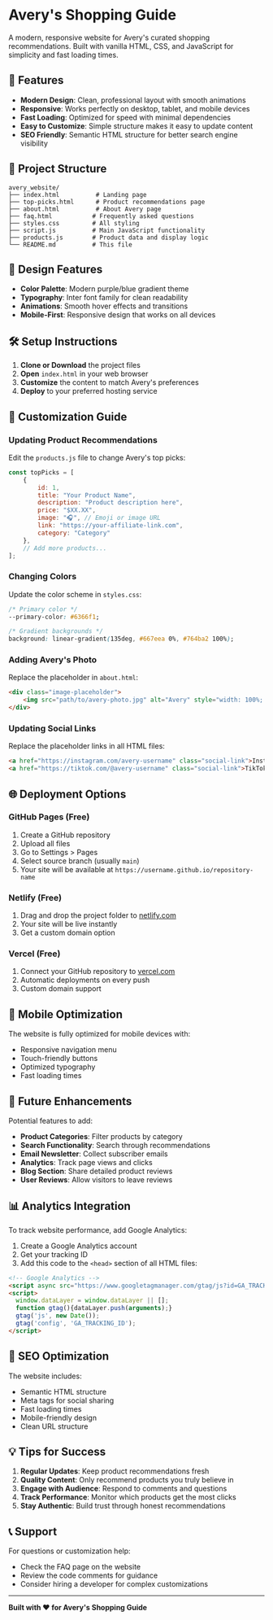 # Avery's Shopping Guide

A modern, responsive website for Avery's curated shopping recommendations. Built with vanilla HTML, CSS, and JavaScript for simplicity and fast loading times.

## 🚀 Features

- **Modern Design**: Clean, professional layout with smooth animations
- **Responsive**: Works perfectly on desktop, tablet, and mobile devices
- **Fast Loading**: Optimized for speed with minimal dependencies
- **Easy to Customize**: Simple structure makes it easy to update content
- **SEO Friendly**: Semantic HTML structure for better search engine visibility

## 📁 Project Structure

```
avery_website/
├── index.html          # Landing page
├── top-picks.html      # Product recommendations page
├── about.html          # About Avery page
├── faq.html           # Frequently asked questions
├── styles.css         # All styling
├── script.js          # Main JavaScript functionality
├── products.js        # Product data and display logic
└── README.md          # This file
```

## 🎨 Design Features

- **Color Palette**: Modern purple/blue gradient theme
- **Typography**: Inter font family for clean readability
- **Animations**: Smooth hover effects and transitions
- **Mobile-First**: Responsive design that works on all devices

## 🛠️ Setup Instructions

1. **Clone or Download** the project files
2. **Open** `index.html` in your web browser
3. **Customize** the content to match Avery's preferences
4. **Deploy** to your preferred hosting service

## 📝 Customization Guide

### Updating Product Recommendations

Edit the `products.js` file to change Avery's top picks:

```javascript
const topPicks = [
    {
        id: 1,
        title: "Your Product Name",
        description: "Product description here",
        price: "$XX.XX",
        image: "🎧", // Emoji or image URL
        link: "https://your-affiliate-link.com",
        category: "Category"
    },
    // Add more products...
];
```

### Changing Colors

Update the color scheme in `styles.css`:

```css
/* Primary color */
--primary-color: #6366f1;

/* Gradient backgrounds */
background: linear-gradient(135deg, #667eea 0%, #764ba2 100%);
```

### Adding Avery's Photo

Replace the placeholder in `about.html`:

```html
<div class="image-placeholder">
    <img src="path/to/avery-photo.jpg" alt="Avery" style="width: 100%; height: 100%; object-fit: cover; border-radius: 20px;">
</div>
```

### Updating Social Links

Replace the placeholder links in all HTML files:

```html
<a href="https://instagram.com/avery-username" class="social-link">Instagram</a>
<a href="https://tiktok.com/@avery-username" class="social-link">TikTok</a>
```

## 🌐 Deployment Options

### GitHub Pages (Free)
1. Create a GitHub repository
2. Upload all files
3. Go to Settings > Pages
4. Select source branch (usually `main`)
5. Your site will be available at `https://username.github.io/repository-name`

### Netlify (Free)
1. Drag and drop the project folder to [netlify.com](https://netlify.com)
2. Your site will be live instantly
3. Get a custom domain option

### Vercel (Free)
1. Connect your GitHub repository to [vercel.com](https://vercel.com)
2. Automatic deployments on every push
3. Custom domain support

## 📱 Mobile Optimization

The website is fully optimized for mobile devices with:
- Responsive navigation menu
- Touch-friendly buttons
- Optimized typography
- Fast loading times

## 🔧 Future Enhancements

Potential features to add:
- **Product Categories**: Filter products by category
- **Search Functionality**: Search through recommendations
- **Email Newsletter**: Collect subscriber emails
- **Analytics**: Track page views and clicks
- **Blog Section**: Share detailed product reviews
- **User Reviews**: Allow visitors to leave reviews

## 📊 Analytics Integration

To track website performance, add Google Analytics:

1. Create a Google Analytics account
2. Get your tracking ID
3. Add this code to the `<head>` section of all HTML files:

```html
<!-- Google Analytics -->
<script async src="https://www.googletagmanager.com/gtag/js?id=GA_TRACKING_ID"></script>
<script>
  window.dataLayer = window.dataLayer || [];
  function gtag(){dataLayer.push(arguments);}
  gtag('js', new Date());
  gtag('config', 'GA_TRACKING_ID');
</script>
```

## 🎯 SEO Optimization

The website includes:
- Semantic HTML structure
- Meta tags for social sharing
- Fast loading times
- Mobile-friendly design
- Clean URL structure

## 💡 Tips for Success

1. **Regular Updates**: Keep product recommendations fresh
2. **Quality Content**: Only recommend products you truly believe in
3. **Engage with Audience**: Respond to comments and questions
4. **Track Performance**: Monitor which products get the most clicks
5. **Stay Authentic**: Build trust through honest recommendations

## 📞 Support

For questions or customization help:
- Check the FAQ page on the website
- Review the code comments for guidance
- Consider hiring a developer for complex customizations

---

**Built with ❤️ for Avery's Shopping Guide** 